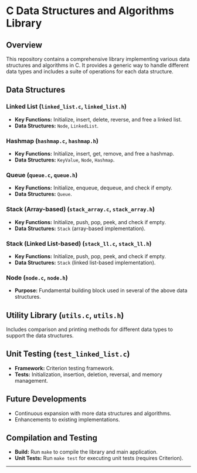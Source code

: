 # C Data Structures and Algorithms Library

## Overview

This repository contains a comprehensive library implementing various data structures and algorithms in C. It provides a generic way to handle different data types and includes a suite of operations for each data structure.

## Data Structures

### Linked List (`linked_list.c`, `linked_list.h`)
- **Key Functions:** Initialize, insert, delete, reverse, and free a linked list.
- **Data Structures:** `Node`, `LinkedList`.

### Hashmap (`hashmap.c`, `hashmap.h`)
- **Key Functions:** Initialize, insert, get, remove, and free a hashmap.
- **Data Structures:** `KeyValue`, `Node`, `Hashmap`.

### Queue (`queue.c`, `queue.h`)
- **Key Functions:** Initialize, enqueue, dequeue, and check if empty.
- **Data Structures:** `Queue`.

### Stack (Array-based) (`stack_array.c`, `stack_array.h`)
- **Key Functions:** Initialize, push, pop, peek, and check if empty.
- **Data Structures:** `Stack` (array-based implementation).

### Stack (Linked List-based) (`stack_ll.c`, `stack_ll.h`)
- **Key Functions:** Initialize, push, pop, peek, and check if empty.
- **Data Structures:** `Stack` (linked list-based implementation).

### Node (`node.c`, `node.h`)
- **Purpose:** Fundamental building block used in several of the above data structures.

## Utility Library (`utils.c`, `utils.h`)
Includes comparison and printing methods for different data types to support the data structures.

## Unit Testing (`test_linked_list.c`)
- **Framework:** Criterion testing framework.
- **Tests:** Initialization, insertion, deletion, reversal, and memory management.

## Future Developments
- Continuous expansion with more data structures and algorithms.
- Enhancements to existing implementations.

## Compilation and Testing
- **Build:** Run `make` to compile the library and main application.
- **Unit Tests:** Run `make test` for executing unit tests (requires Criterion).

---

